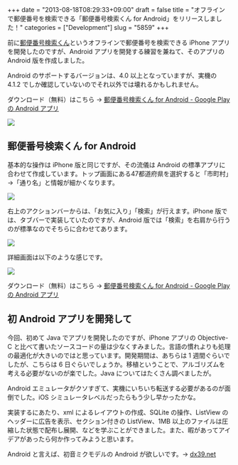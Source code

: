 +++
date = "2013-08-18T08:29:33+09:00"
draft = false
title = "オフラインで郵便番号を検索できる「郵便番号検索くん for Android」をリリースしました！"
categories = ["Development"]
slug = "5859"
+++

前に[郵便番号検索くん](http://rakuishi.com/myapp/5103/)というオフラインで郵便番号を検索できる iPhone アプリを開発したのですが、Android アプリを開発する練習を兼ねて、そのアプリの Android 版を作成しました。

Android のサポートするバージョンは、4.0 以上となっていますが、実機の 4.1.2 でしか確認していないのでそれ以外では壊れるかもしれません。

ダウンロード（無料）はこちら → [郵便番号検索くん for Android - Google Play の Android アプリ](https://play.google.com/store/apps/details?id=com.rakuishi.postalcode)

![](/images/2013/08/5859_1.png)

## 郵便番号検索くん for Android

基本的な操作は iPhone 版と同じですが、その流儀は Android の標準アプリに合わせて作成しています。トップ画面にある47都道府県を選択すると「市町村」→「通り名」と情報が細かくなります。

![](/images/2013/08/5859_2.png)

右上のアクションバーからは、「お気に入り」「検索」が行えます。iPhone 版では、タブバーで実装していたのですが、Android 版では「検索」を右肩から行うのが標準なのでそちらに合わせてあります。

![](/images/2013/08/5859_3.png)

詳細画面は以下のような感じです。

![](/images/2013/08/5859_4.png)

ダウンロード（無料）はこちら → [郵便番号検索くん for Android - Google Play の Android アプリ](https://play.google.com/store/apps/details?id=com.rakuishi.postalcode)

## 初 Android アプリを開発して

今回、初めて Java でアプリを開発したのですが、iPhone アプリの Objective-C と比べて書いたソースコードの量は少なくすみました。言語の慣れよりも処理の最適化が大きいのではと思っています。開発期間は、あちらは 1 週間ぐらいでしたが、こちらは 6 日ぐらいでしょうか。移植ということで、アルゴリズムを考える必要がないのが楽でした。Java についてはたくさん調べましたが。

Android エミュレータがクソすぎて、実機にいちいち転送する必要があるのが面倒でした。iOS シミュレータレベルだったらもう少し早かったかな。

実装するにあたり、xml によるレイアウトの作成、SQLite の操作、ListView のヘッダーに広告を表示、セクション付きの ListView、1MB 以上のファイルは圧縮した状態で配布し展開、などを学ぶことができました。また、暇があってアイデアがあったら何か作ってみようと思います。

Android と言えば、初音ミクモデルの Android が欲しいです。→ [dx39.net](http://dx39.net/)
